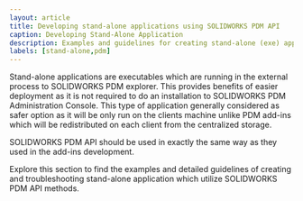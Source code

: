 ```yaml
---
layout: article
title: Developing stand-alone applications using SOLIDWORKS PDM API
caption: Developing Stand-Alone Application
description: Examples and guidelines for creating stand-alone (exe) applications with SOLIDWORKS PDM API
labels: [stand-alone,pdm]
---
```

Stand-alone applications are executables which are running in the external process to SOLIDWORKS PDM explorer. This provides benefits of easier deployment as it is not required to do an installation to SOLIDWORKS PDM Administration Console. This type of application generally considered as safer option as it will be only run on the clients machine unlike PDM add-ins which will be redistributed on each client from the centralized storage.

SOLIDWORKS PDM API should be used in exactly the same way as they used in the add-ins development.

Explore this section to find the examples and detailed guidelines of creating and troubleshooting stand-alone application which utilize SOLIDWORKS PDM API methods.